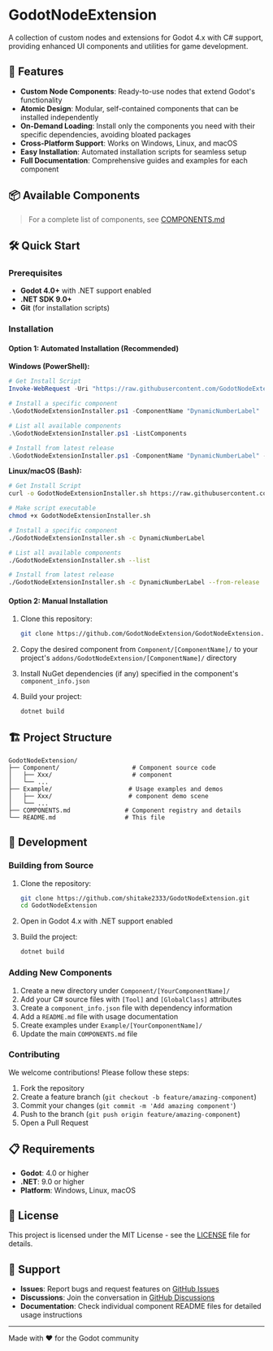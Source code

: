 # GodotNodeExtension

A collection of custom nodes and extensions for Godot 4.x with C# support, providing enhanced UI components and utilities for game development.

## 🚀 Features

- **Custom Node Components**: Ready-to-use nodes that extend Godot's functionality
- **Atomic Design**: Modular, self-contained components that can be installed independently
- **On-Demand Loading**: Install only the components you need with their specific dependencies, avoiding bloated packages
- **Cross-Platform Support**: Works on Windows, Linux, and macOS
- **Easy Installation**: Automated installation scripts for seamless setup
- **Full Documentation**: Comprehensive guides and examples for each component

## 📦 Available Components

> For a complete list of components, see [COMPONENTS.md](COMPONENTS.md)

## 🛠️ Quick Start

### Prerequisites

- **Godot 4.0+** with .NET support enabled
- **.NET SDK 9.0+**
- **Git** (for installation scripts)

### Installation

#### Option 1: Automated Installation (Recommended)

**Windows (PowerShell):**
```powershell
# Get Install Script
Invoke-WebRequest -Uri "https://raw.githubusercontent.com/GodotNodeExtension/GodotNodeExtensionInstaller/main/GodotNodeExtensionInstaller.ps1" -OutFile "GodotNodeExtensionInstaller.ps1"

# Install a specific component
.\GodotNodeExtensionInstaller.ps1 -ComponentName "DynamicNumberLabel"

# List all available components
.\GodotNodeExtensionInstaller.ps1 -ListComponents

# Install from latest release
.\GodotNodeExtensionInstaller.ps1 -ComponentName "DynamicNumberLabel" -FromRelease
```

**Linux/macOS (Bash):**
```bash
# Get Install Script
curl -o GodotNodeExtensionInstaller.sh https://raw.githubusercontent.com/GodotNodeExtension/GodotNodeExtensionInstaller/main/GodotNodeExtensionInstaller.sh

# Make script executable
chmod +x GodotNodeExtensionInstaller.sh

# Install a specific component
./GodotNodeExtensionInstaller.sh -c DynamicNumberLabel

# List all available components
./GodotNodeExtensionInstaller.sh --list

# Install from latest release
./GodotNodeExtensionInstaller.sh -c DynamicNumberLabel --from-release
```

#### Option 2: Manual Installation

1. Clone this repository:
   ```bash
   git clone https://github.com/GodotNodeExtension/GodotNodeExtension.git
   ```

2. Copy the desired component from `Component/[ComponentName]/` to your project's `addons/GodotNodeExtension/[ComponentName]/` directory

3. Install NuGet dependencies (if any) specified in the component's `component_info.json`

4. Build your project:
   ```bash
   dotnet build
   ```

## 🏗️ Project Structure

```
GodotNodeExtension/
├── Component/                    # Component source code
│   ├── Xxx/                      # component
│   └── ...
├── Example/                     # Usage examples and demos
│   ├── Xxx/                     # component demo scene
│   └── ...
├── COMPONENTS.md               # Component registry and details
└── README.md                   # This file
```

## 🔧 Development

### Building from Source

1. Clone the repository:
   ```bash
   git clone https://github.com/shitake2333/GodotNodeExtension.git
   cd GodotNodeExtension
   ```

2. Open in Godot 4.x with .NET support enabled

3. Build the project:
   ```bash
   dotnet build
   ```

### Adding New Components

1. Create a new directory under `Component/[YourComponentName]/`
2. Add your C# source files with `[Tool]` and `[GlobalClass]` attributes
3. Create a `component_info.json` file with dependency information
4. Add a `README.md` file with usage documentation
5. Create examples under `Example/[YourComponentName]/`
6. Update the main `COMPONENTS.md` file

### Contributing

We welcome contributions! Please follow these steps:

1. Fork the repository
2. Create a feature branch (`git checkout -b feature/amazing-component`)
3. Commit your changes (`git commit -m 'Add amazing component'`)
4. Push to the branch (`git push origin feature/amazing-component`)
5. Open a Pull Request

## 📋 Requirements

- **Godot**: 4.0 or higher
- **.NET**: 9.0 or higher
- **Platform**: Windows, Linux, macOS

## 📄 License

This project is licensed under the MIT License - see the [LICENSE](LICENSE) file for details.

## 🤝 Support

- **Issues**: Report bugs and request features on [GitHub Issues](https://github.com/shitake2333/GodotNodeExtension/issues)
- **Discussions**: Join the conversation in [GitHub Discussions](https://github.com/shitake2333/GodotNodeExtension/discussions)
- **Documentation**: Check individual component README files for detailed usage instructions

---

Made with ❤️ for the Godot community
